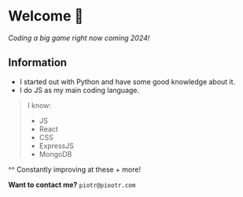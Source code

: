 # Welcome 👋
*Coding a big game right now coming 2024!*

## Information
* I started out with Python and have some good knowledge about it.
* I do JS as my main coding language.

> I know:
> * JS
> * React
> * CSS
> * ExpressJS
> * MongoDB

^^ Constantly improving at these + more!

**Want to contact me?**
`piotr@piootr.com`
